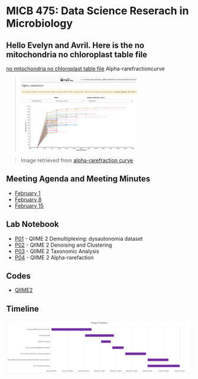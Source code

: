 # MICB 475: Data Science Reserach in Microbiology

## Hello Evelyn and Avril. Here is the no mitochondria no chloroplast table file ##
[no mitochondria no chloroplast table file](/QIIME2/export/alpha-rarefaction-no-mitochondria-no-chloroplast.qzv)
Alpha-rarefractioncurve
> <img src="/QIIME2/figures/alpha-rarefaction-no-mitochondria-no-chloroplast.png" height="200">

> Image retrieved from [alpha-rarefraction curve](/QIIME2/export/alpha-rarefaction-no-mitochondria-no-chloroplast.qzv)

## Meeting Agenda and Meeting Minutes ##
* [February 1](/meeting_minutes/Feb_1.md)
* [February 8](/meeting_minutes/Feb_8.md)
* [February 15](/meeting_minutes/Feb_15.md)

## Lab Notebook ##
* [P01](/Notebook/P01.md) - QIIME 2 Demultiplexing: dysautonomia dataset
* [P02](/Notebook/P02.md) - QIIME 2 Denoising and Clustering
* [P03](/Notebook/P02.md) - QIIME 2 Taxonomic Analysis
* [P04](/Notebook/P04.md) - QIIME 2 Alpha-rarefaction

## Codes ##
* [QIIME2](/QIIME2/QIIME2_codes.txt)

## Timeline ##
<img src="/meeting_minutes/micb_475_timeline.png" >
